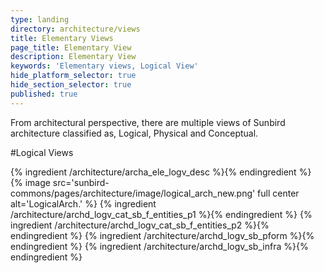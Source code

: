 ```yaml
---
type: landing
directory: architecture/views
title: Elementary Views
page_title: Elementary View
description: Elementary View
keywords: 'Elementary views, Logical View'
hide_platform_selector: true
hide_section_selector: true
published: true
---
```

From architectural perspective,  there are multiple views of Sunbird architecture  classified as, Logical, Physical  and Conceptual.

#Logical Views

{% ingredient /architecture/archa_ele_logv_desc %}{% endingredient %}
{% image src='sunbird-commons/pages/architecture/image/logical_arch_new.png' full center alt='LogicalArch.' %}
{% ingredient /architecture/archd_logv_cat_sb_f_entities_p1 %}{% endingredient %}
{% ingredient /architecture/archd_logv_cat_sb_f_entities_p2 %}{% endingredient %}
{% ingredient /architecture/archd_logv_sb_pform %}{% endingredient %}
{% ingredient /architecture/archd_logv_sb_infra %}{% endingredient %}

